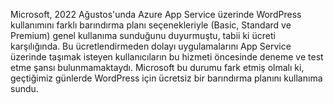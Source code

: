 Microsoft, 2022 Ağustos'unda Azure App Service üzerinde WordPress kullanımını farklı barındırma planı seçenekleriyle (Basic, Standard ve Premium) genel kullanıma sunduğunu duyurmuştu, tabii ki ücreti karşılığında. Bu ücretlendirmeden dolayı uygulamalarını App Service üzerinde taşımak isteyen kullanıcıların bu hizmeti öncesinde deneme ve test etme şansı bulunmamaktaydı. Microsoft bu durumu fark etmiş olmalı ki, geçtiğimiz günlerde WordPress için ücretsiz bir barındırma planını kullanıma sundu.
